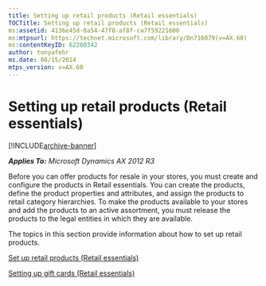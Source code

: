 ```yaml
---
title: Setting up retail products (Retail essentials)
TOCTitle: Setting up retail products (Retail essentials)
ms:assetid: 4136e45d-0a54-47f8-af8f-ca7f59221600
ms:mtpsurl: https://technet.microsoft.com/library/Dn716079(v=AX.60)
ms:contentKeyID: 62200342
author: tonyafehr
ms.date: 08/15/2014
mtps_version: v=AX.60
---
```


# Setting up retail products (Retail essentials) 


[!INCLUDE[archive-banner](includes/archive-banner.md)]


_**Applies To:** Microsoft Dynamics AX 2012 R3_

Before you can offer products for resale in your stores, you must create and configure the products in Retail essentials. You can create the products, define the product properties and attributes, and assign the products to retail category hierarchies. To make the products available to your stores and add the products to an active assortment, you must release the products to the legal entities in which they are available.

The topics in this section provide information about how to set up retail products.

[Set up retail products (Retail essentials)](set-up-retail-products-retail-essentials.md)

[Setting up gift cards (Retail essentials)](setting-up-gift-cards-retail-essentials.md)

  


